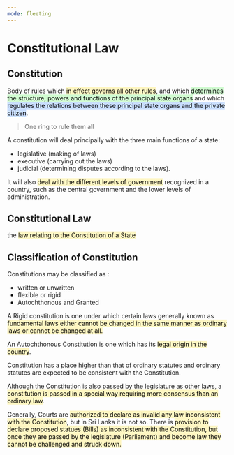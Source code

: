 ```yaml
---
mode: fleeting
---
```


# Constitutional Law

## Constitution
Body of rules which <mark style="background: #FFF3A3A6;">in effect governs all other rules</mark>, and which <mark style="background: #BBFABBA6;">determines  the structure, powers and functions of the principal state organs</mark> and which  <mark style="background: #ADCCFFA6;">regulates the relations between these principal state organs and the private citizen</mark>.

> One ring to rule them all

A constitution will deal principally with the three main functions of a state:  
- legislative (making of laws)
- executive (carrying out the laws) 
- judicial  (determining disputes according to the laws).

It will also <mark style="background: #FFF3A3A6;">deal with the different levels of  government</mark> recognized in a country, such as the central government and the lower  levels of administration.

## Constitutional Law

the <mark style="background: #FFF3A3A6;">law relating to the  Constitution of a State</mark>

## Classification of Constitution   
Constitutions may be classified as :
- written or unwritten
- flexible or rigid
- Autochthonous and Granted

A Rigid constitution is one under which certain laws generally known as  <mark style="background: #FFF3A3A6;">fundamental laws either cannot be changed in the same manner as ordinary laws or  cannot be changed at all.</mark>  

An Autochthonous Constitution is one which has its <mark style="background: #FFF3A3A6;">legal origin in the country</mark>.

Constitution has a place  higher than that of ordinary statutes and ordinary statutes are expected to be  consistent with the Constitution.

Although the Constitution is also passed by the legislature as other laws, a  <mark style="background: #FFF3A3A6;">constitution is passed in a special way requiring more consensus than an ordinary  law</mark>.

Generally, Courts are <mark style="background: #FFF3A3A6;">authorized to declare as invalid any law inconsistent with the  Constitution</mark>, but in Sri Lanka it is not so. There is <mark style="background: #FFF3A3A6;">provision to declare proposed  statues (Bills) as inconsistent with the Constitution, but once they are passed by the  legislature (Parliament) and become law they cannot be challenged and struck  down.   </mark> 




